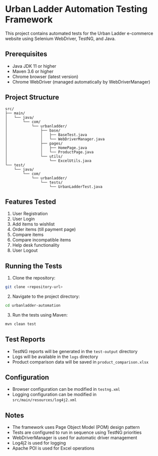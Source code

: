 # Urban Ladder Automation Testing Framework

This project contains automated tests for the Urban Ladder e-commerce website using Selenium WebDriver, TestNG, and Java.

## Prerequisites

- Java JDK 11 or higher
- Maven 3.6 or higher
- Chrome browser (latest version)
- Chrome WebDriver (managed automatically by WebDriverManager)

## Project Structure

```
src/
├── main/
│   └── java/
│       └── com/
│           └── urbanladder/
│               ├── base/
│               │   ├── BaseTest.java
│               │   └── WebDriverManager.java
│               ├── pages/
│               │   ├── HomePage.java
│               │   └── ProductPage.java
│               └── utils/
│                   └── ExcelUtils.java
└── test/
    └── java/
        └── com/
            └── urbanladder/
                └── tests/
                    └── UrbanLadderTest.java
```

## Features Tested

1. User Registration
2. User Login
3. Add items to wishlist
4. Order items (till payment page)
5. Compare items
6. Compare incompatible items
7. Help desk functionality
8. User Logout

## Running the Tests

1. Clone the repository:
```bash
git clone <repository-url>
```

2. Navigate to the project directory:
```bash
cd urbanladder-automation
```

3. Run the tests using Maven:
```bash
mvn clean test
```

## Test Reports

- TestNG reports will be generated in the `test-output` directory
- Logs will be available in the `logs` directory
- Product comparison data will be saved in `product_comparison.xlsx`

## Configuration

- Browser configuration can be modified in `testng.xml`
- Logging configuration can be modified in `src/main/resources/log4j2.xml`

## Notes

- The framework uses Page Object Model (POM) design pattern
- Tests are configured to run in sequence using TestNG priorities
- WebDriverManager is used for automatic driver management
- Log4j2 is used for logging
- Apache POI is used for Excel operations 